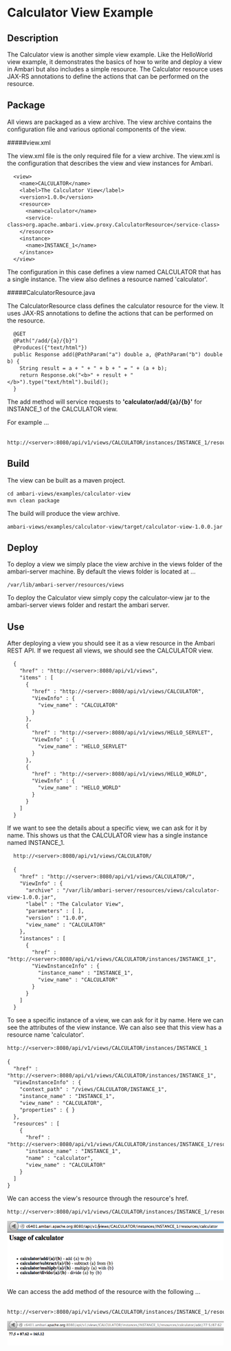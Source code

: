 <!---
Licensed to the Apache Software Foundation (ASF) under one or more
contributor license agreements.  See the NOTICE file distributed with
this work for additional information regarding copyright ownership.
The ASF licenses this file to You under the Apache License, Version 2.0
(the "License"); you may not use this file except in compliance with
the License.  You may obtain a copy of the License at [http://www.apache.org/licenses/LICENSE-2.0](http://www.apache.org/licenses/LICENSE-2.0)

Unless required by applicable law or agreed to in writing, software
distributed under the License is distributed on an "AS IS" BASIS,
WITHOUT WARRANTIES OR CONDITIONS OF ANY KIND, either express or implied.
See the License for the specific language governing permissions and
limitations under the License.
-->

Calculator View Example
========
Description
-----
The Calculator view is another simple view example.  Like the HelloWorld view example, it demonstrates the basics of how to write and deploy a view in Ambari but also includes a simple resource.  The Calculator resource uses JAX-RS annotations to define the actions that can be performed on the resource.

Package
-----

All views are packaged as a view archive.  The view archive contains the configuration file and various optional components of the view.

#####view.xml

The view.xml file is the only required file for a view archive.  The view.xml is the configuration that describes the view and view instances for Ambari.

      <view>
        <name>CALCULATOR</name>
        <label>The Calculator View</label>
        <version>1.0.0</version>
        <resource>
          <name>calculator</name>
          <service-class>org.apache.ambari.view.proxy.CalculatorResource</service-class>
        </resource>
        <instance>
          <name>INSTANCE_1</name>
        </instance>
      </view>

The configuration in this case defines a view named CALCULATOR that has a single instance.  The view also defines a resource named 'calculator'.



#####CalculatorResource.java

The CalculatorResource class defines the calculator resource for the view.  It uses JAX-RS annotations to define the actions that can be performed on the resource.

      @GET
      @Path("/add/{a}/{b}")
      @Produces({"text/html"})
      public Response add(@PathParam("a") double a, @PathParam("b") double b) {
        String result = a + " + " + b + " = " + (a + b);
        return Response.ok("<b>" + result + "</b>").type("text/html").build();
      }

The add method will service requests to **'calculator/add/{a}/{b}'** for INSTANCE_1 of the CALCULATOR view.  

For example ...

     http://<server>:8080/api/v1/views/CALCULATOR/instances/INSTANCE_1/resources/calculator/add/77.5/87.62


Build
-----

The view can be built as a maven project.

    cd ambari-views/examples/calculator-view
    mvn clean package

The build will produce the view archive.

    ambari-views/examples/calculator-view/target/calculator-view-1.0.0.jar


Deploy
-----
To deploy a view we simply place the view archive in the views folder of the ambari-server machine.  By default the views folder is located at ...

    /var/lib/ambari-server/resources/views

To deploy the Calculator view simply copy the calculator-view jar to the ambari-server views folder and restart the ambari server.

Use
-----

After deploying a view you should see it as a view resource in the Ambari REST API.  If we request all views, we should see the CALCULATOR view.

      {
        "href" : "http://<server>:8080/api/v1/views",
        "items" : [
          {
            "href" : "http://<server>:8080/api/v1/views/CALCULATOR",
            "ViewInfo" : {
              "view_name" : "CALCULATOR"
            }
          },
          {
            "href" : "http://<server>:8080/api/v1/views/HELLO_SERVLET",
            "ViewInfo" : {
              "view_name" : "HELLO_SERVLET"
            }
          },
          {
            "href" : "http://<server>:8080/api/v1/views/HELLO_WORLD",
            "ViewInfo" : {
              "view_name" : "HELLO_WORLD"
            }
          }
        ]
      }


If we want to see the details about a specific view, we can ask for it by name.  This shows us that the CALCULATOR view has a single instance named INSTANCE_1.

      http://<server>:8080/api/v1/views/CALCULATOR/

      {
        "href" : "http://<server>:8080/api/v1/views/CALCULATOR/",
        "ViewInfo" : {
          "archive" : "/var/lib/ambari-server/resources/views/calculator-view-1.0.0.jar",
          "label" : "The Calculator View",
          "parameters" : [ ],
          "version" : "1.0.0",
          "view_name" : "CALCULATOR"
        },
        "instances" : [
          {
            "href" : "http://<server>:8080/api/v1/views/CALCULATOR/instances/INSTANCE_1",
            "ViewInstanceInfo" : {
              "instance_name" : "INSTANCE_1",
              "view_name" : "CALCULATOR"
            }
          }
        ]
      }

To see a specific instance of a view, we can ask for it by name.  Here we can see the attributes of the view instance.  We can also see that this view has a resource name 'calculator'.

    http://<server>:8080/api/v1/views/CALCULATOR/instances/INSTANCE_1

    {
      "href" : "http://<server>:8080/api/v1/views/CALCULATOR/instances/INSTANCE_1",
      "ViewInstanceInfo" : {
        "context_path" : "/views/CALCULATOR/INSTANCE_1",
        "instance_name" : "INSTANCE_1",
        "view_name" : "CALCULATOR",
        "properties" : { }
      },
      "resources" : [
        {
          "href" : "http://<server>:8080/api/v1/views/CALCULATOR/instances/INSTANCE_1/resources/calculator",
          "instance_name" : "INSTANCE_1",
          "name" : "calculator",
          "view_name" : "CALCULATOR"
        }
      ]
    }

We can access the view's resource through the resource's href.

    http://<server>:8080/api/v1/views/CALCULATOR/instances/INSTANCE_1/resources/calculator

![image](usage.png)

We can access the add method of the resource with the following …

     http://<server>:8080/api/v1/views/CALCULATOR/instances/INSTANCE_1/resources/calculator/add/77.5/87.62

![image](add.png)

